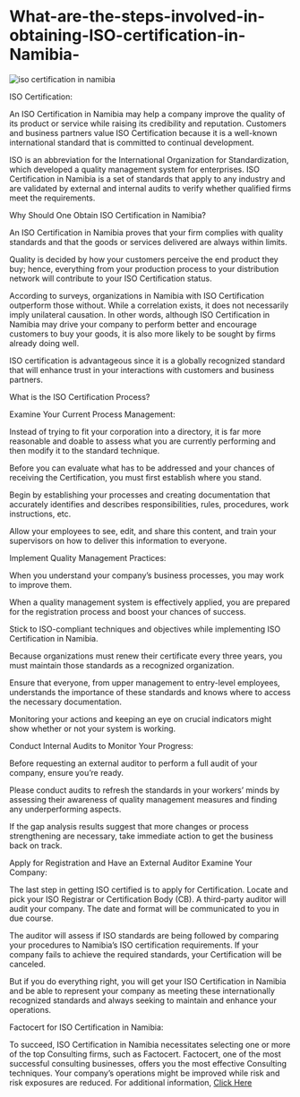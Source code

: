 # What-are-the-steps-involved-in-obtaining-ISO-certification-in-Namibia-

![iso certification in namibia](https://user-images.githubusercontent.com/89084770/199460306-3f222787-2b10-4861-9c25-780f3f355a57.png)

ISO Certification:

An ISO Certification in Namibia may help a company improve the quality of its product or service while raising its credibility and reputation. Customers and business partners value ISO Certification because it is a well-known international standard that is committed to continual development.

ISO is an abbreviation for the International Organization for Standardization, which developed a quality management system for enterprises. ISO Certification in Namibia is a set of standards that apply to any industry and are validated by external and internal audits to verify whether qualified firms meet the requirements.

Why Should One Obtain ISO Certification in Namibia?

An ISO Certification in Namibia proves that your firm complies with quality standards and that the goods or services delivered are always within limits.

Quality is decided by how your customers perceive the end product they buy; hence, everything from your production process to your distribution network will contribute to your ISO Certification status.

According to surveys, organizations in Namibia with ISO Certification outperform those without. While a correlation exists, it does not necessarily imply unilateral causation. In other words, although ISO Certification in Namibia may drive your company to perform better and encourage customers to buy your goods, it is also more likely to be sought by firms already doing well.

ISO certification is advantageous since it is a globally recognized standard that will enhance trust in your interactions with customers and business partners.

What is the ISO Certification Process?

Examine Your Current Process Management:

Instead of trying to fit your corporation into a directory, it is far more reasonable and doable to assess what you are currently performing and then modify it to the standard technique.

Before you can evaluate what has to be addressed and your chances of receiving the Certification, you must first establish where you stand.

Begin by establishing your processes and creating documentation that accurately identifies and describes responsibilities, rules, procedures, work instructions, etc.

Allow your employees to see, edit, and share this content, and train your supervisors on how to deliver this information to everyone.

Implement Quality Management Practices:

When you understand your company’s business processes, you may work to improve them.

When a quality management system is effectively applied, you are prepared for the registration process and boost your chances of success.

Stick to ISO-compliant techniques and objectives while implementing ISO Certification in Namibia.

Because organizations must renew their certificate every three years, you must maintain those standards as a recognized organization.

Ensure that everyone, from upper management to entry-level employees, understands the importance of these standards and knows where to access the necessary documentation.

Monitoring your actions and keeping an eye on crucial indicators might show whether or not your system is working.

Conduct Internal Audits to Monitor Your Progress:

Before requesting an external auditor to perform a full audit of your company, ensure you’re ready.

Please conduct audits to refresh the standards in your workers’ minds by assessing their awareness of quality management measures and finding any underperforming aspects.

If the gap analysis results suggest that more changes or process strengthening are necessary, take immediate action to get the business back on track.

Apply for Registration and Have an External Auditor Examine Your Company:

The last step in getting ISO certified is to apply for Certification. Locate and pick your ISO Registrar or Certification Body (CB). A third-party auditor will audit your company. The date and format will be communicated to you in due course.

The auditor will assess if ISO standards are being followed by comparing your procedures to Namibia’s ISO certification requirements. If your company fails to achieve the required standards, your Certification will be canceled.

But if you do everything right, you will get your ISO Certification in Namibia and be able to represent your company as meeting these internationally recognized standards and always seeking to maintain and enhance your operations.

Factocert for ISO Certification in Namibia:

To succeed, ISO Certification in Namibia necessitates selecting one or more of the top Consulting firms, such as Factocert. Factocert, one of the most successful consulting businesses, offers you the most effective Consulting techniques. Your company’s operations might be improved while risk and risk exposures are reduced. For additional information, <a href="https://factocert.com/namibia/iso-certification-in-namibia/">Click Here</a>
